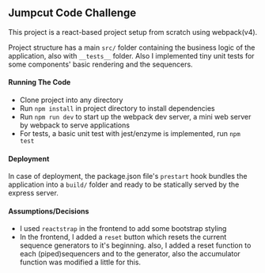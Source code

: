 ## Jumpcut Code Challenge

This project is a react-based project setup from scratch using webpack(v4).

Project structure has a main `src/` folder containing the business logic of the application,
also with `__tests__` folder. Also I implemented tiny unit tests for some components' basic rendering and the sequencers.

#### Running The Code
* Clone project into any directory
* Run `npm install` in project directory to install dependencies
* Run `npm run dev` to start up the webpack dev server, a mini web server by webpack to serve applications
* For tests, a basic unit test with jest/enzyme is implemented, run `npm test`

#### Deployment
In case of deployment, the package.json file's `prestart` hook bundles the application into a `build/` folder
and ready to be statically served by the express server.

#### Assumptions/Decisions
* I used `reactstrap` in the frontend to add some bootstrap styling
* In the frontend, I added a `reset` button which resets the current sequence generators to it's beginning.
also, I added a reset function to each (piped)sequencers and to the generator, also the accumulator function was modified a little for this.
